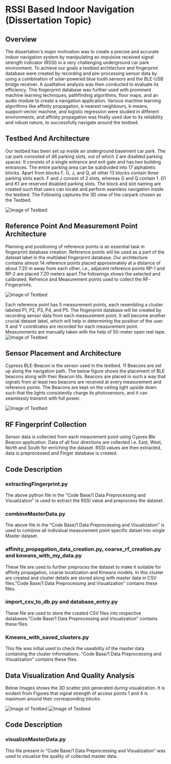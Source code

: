 # RSSI Based Indoor Navigation (Dissertation Topic)
<h2 id="overview">Overview</h2>

The dissertation's major motivation was to create a precise and accurate indoor navigation system by manipulating an impulsive received signal strength indicator (RSSI)
in a very challenging underground car park environment. To achieve our goals a testbed architecture and fingerprint database were created by recording and pre-processing sensor data by using a combination of solar-powered blue tooth sensors and the BLE-USB bridge receiver. A qualitative analysis was then conducted to evaluate its efficiency. This fingerprint database was further used with prominent machine learning techniques, pathfinding algorithms, floor maps, and an audio module to create a navigation application. Various machine learning algorithms like affinity propagation, k-nearest neighbours, k-means, support-vector machine, and logistic regression were studied in different environments, and affinity propagation was finally used due to its reliability and robust nature, to successfully navigate around the testbed.



<h2 id="test_bed_architecture">Testbed And Architecture</h2>
Our testbed has been set up inside an underground basement car park. The car park consisted of 46 parking slots, out of which 2 are disabled parking spaces. It consists of a single entrance and exit gate and has two building entrances. The entire parking area can be subdivided into 17 alphabetic blocks. Apart from blocks F, G, J, and Q, all other 13 blocks contain three parking slots each. F and J consist of 2 slots, whereas G and Q contain 1. G1 and K1 are reserved disabled parking slots. The block and slot naming are created such that users can locate and perform seamless navigation inside the testbed. The Following captures the 3D view of the carpark chosen as the Testbed.

![Image of Testbed](https://github.com/bejoyjose1993/Indoor-Navigation/blob/master/Images/Block_exp-1.png)


<h2 id="test_bed_architecture">Reference Point And Measurement Point Architecture</h2>
Planning and positioning of reference points is an essential task in fingerprint database creation. Reference points will be used as a part of the dataset label in the multilabel fingerprint database. Our architecture contains almost 14 reference points placed approximately at a distance of about 7.20 m away from each other, i.e., adjacent reference points RP-1 and RP-2 are placed 7.20 meters apart.The followings shows the selected and calibrated, Refrence and Measurement points used to collect the RF-Fingerprints.

![Image of Testbed](https://github.com/bejoyjose1993/Indoor-Navigation/blob/master/Images/Reference%20Points-2.png)


Each reference point has 5 measurement points, each resembling a cluster labeled P1, P2, P3, P4, and P5. The fingerprint database will be created by recording sensor data from each measurement point. It will become another crucial dataset label, which will help in determining the position of the user. X and Y coordinates are recorded for each measurement point. Measurements are manually taken with the help of 50-meter open reel tape. 
![Image of Testbed](https://github.com/bejoyjose1993/Indoor-Navigation/blob/master/Images/Messurement_Points_Data-2.png)



<h2 id="test_bed_architecture">Sensor Placement and Architecture</h2>
Cypress BLE-Beacon is the sensor used in the testbed. 11 Beacons are set up along the navigation path. The below figure shows the placement of BLE beacons along with their Beacon Ids. Beacons are placed in such a way that signals from at least two beacons are received at every measurement and reference points. The Beacons are kept on the ceiling light upside down such that the lights consistently charge its photosensors, and it can seamlessly transmit with full power.

![Image of Testbed](https://github.com/bejoyjose1993/Indoor-Navigation/blob/master/Images/Sensor_location_ID.png)

<h2 id="test_bed_architecture">RF Fingerprinf Collection</h2>
Sensor data is collected from each meaurement point using Cypres Ble Beacon application. Data of all four directions are collected i.e. East, West, North and South for enriching the dataset. RSSI values are then extracted, data is preprocessed and Finger database is created. 

## Code Description
### extractingFingerprint.py 
The above python file in the "Code Base/1 Data Preprocessing and Visualization" is used to extract the RSSI value and preprocess the dataset.

### combineMasterData.py  
The above file in the "Code Base/1 Data Preprocessing and Visualization" is used to combine all individual measurement point specific datset into single Master dataset.

### affinity_propagation_data_creation.py, coarse_rf_creation.py and kmeans_with_my_data.py 
These file are used to further preproces the dataset to make it suitable for affinity propagation, coarse localization and Kmeans models. In this cluster are created and cluster
details are stored along with master data in CSV files."Code Base/1 Data Preprocessing and Visualization" contains these files.

### import_csv_to_db.py  and database_entry.py 
These file are used to store the created CSV files into respective databases."Code Base/1 Data Preprocessing and Visualization" contains these files.

### Kmeans_with_saved_clusters.py  
This file was initial used to check the useability of the master data containing the cluster informations. "Code Base/1 Data Preprocessing and Visualization" contains these files.


<h2 id="test_bed_architecture">Data Visualization And Quality Analysis</h2>

Below Images shows the 3D scatter plot generated during visualization. It is evident from Figures that signal strength of access points 1 and 4 is maximum around their corresponding blocks.

![Image of Testbed](https://github.com/bejoyjose1993/Indoor-Navigation/blob/master/Images/AP-1_Signal_Strength.png)
![Image of Testbed](https://github.com/bejoyjose1993/Indoor-Navigation/blob/master/Images/AP-4_Signal_Strength.png)


## Code Description
### visualizeMasterData.py  
This file present in "Code Base/1 Data Preprocessing and Visualization" was used to visualize the quality of collected master data.

